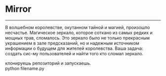 <h1>Mirror</h1>

<hr/>

В волшебном королевстве, окутанном тайной и магией, произошло несчастье. Магическое зеркало, которое соткано из самых редких и мощных трав, сломалось.
Это зеркало было не только прекрасным украшением в зале предсказаний, но и надежным источником информации о будущем для жителей королевства. Ваша задача: создать сис-му пользователей и найти того кто сломал зеркало.

клонируешь репозиторий и запускаешь. <br/>
python filename.py

